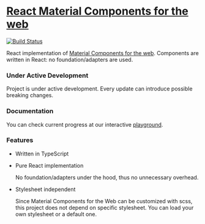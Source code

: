 # [React Material Components for the web](https://havret.github.io/material-components-react/)

[![Build Status](https://travis-ci.org/Havret/material-components-react.svg?branch=master)](https://travis-ci.org/Havret/material-components-react)

React implementation of [Material Components for the web](https://github.com/material-components/material-components-web). 
Components are written in React: no foundation/adapters are used.

### Under Active Development

Project is under active development. Every update can introduce possible breaking changes.     

### Documentation 

You can check current progress at our interactive [playground](https://havret.github.io/material-components-react/). 

### Features

- Written in TypeScript 
- Pure React implementation

  No foundation/adapters under the hood, thus no unnecessary overhead.  
  
- Stylesheet independent
 
  Since Material Components for the Web can be customized with scss, this project does not depend on specific stylesheet.
  You can load your own stylesheet or a default one.
